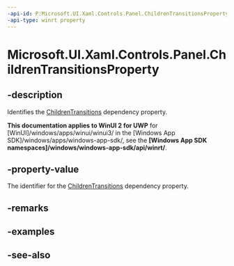 ```yaml
---
-api-id: P:Microsoft.UI.Xaml.Controls.Panel.ChildrenTransitionsProperty
-api-type: winrt property
---
```


<!-- Property syntax
public Windows.UI.Xaml.DependencyProperty ChildrenTransitionsProperty { get; }
-->

# Microsoft.UI.Xaml.Controls.Panel.ChildrenTransitionsProperty

## -description
Identifies the [ChildrenTransitions](panel_childrentransitions.md) dependency property.

**This documentation applies to WinUI 2 for UWP** for [WinUI]/windows/apps/winui/winui3/ in the [Windows App SDK]/windows/apps/windows-app-sdk/, see the **[Windows App SDK namespaces]/windows/windows-app-sdk/api/winrt/**.

## -property-value
The identifier for the [ChildrenTransitions](panel_childrentransitions.md) dependency property.

## -remarks

## -examples

## -see-also
